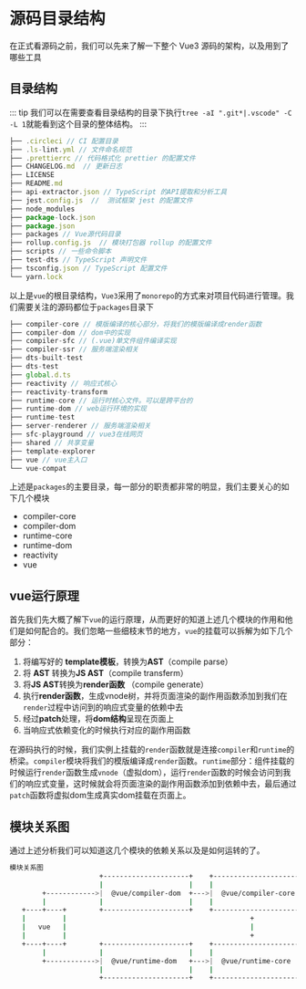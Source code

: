 # 源码目录结构
在正式看源码之前，我们可以先来了解一下整个 Vue3 源码的架构，以及用到了哪些工具

## 目录结构

::: tip
我们可以在需要查看目录结构的目录下执行`tree -aI ".git*|.vscode" -C -L 1`就能看到这个目录的整体结构。
:::

```js
├── .circleci // CI 配置目录
├── .ls-lint.yml // 文件命名规范
├── .prettierrc // 代码格式化 prettier 的配置文件
├── CHANGELOG.md  // 更新日志
├── LICENSE
├── README.md
├── api-extractor.json // TypeScript 的API提取和分析工具
├── jest.config.js  //  测试框架 jest 的配置文件
├── node_modules
├── package-lock.json
├── package.json
├── packages // Vue源代码目录
├── rollup.config.js  // 模块打包器 rollup 的配置文件
├── scripts // 一些命令脚本
├── test-dts // TypeScript 声明文件
├── tsconfig.json // TypeScript 配置文件
└── yarn.lock
```

以上是`vue`的根目录结构，`Vue3`采用了`monorepo`的方式来对项目代码进行管理。我们需要关注的源码都位于`packages`目录下

```js
├── compiler-core // 模版编译的核心部分，将我们的模版编译成render函数
├── compiler-dom // dom中的实现
├── compiler-sfc // (.vue)单文件组件编译实现
├── compiler-ssr // 服务端渲染相关
├── dts-built-test
├── dts-test
├── global.d.ts
├── reactivity // 响应式核心
├── reactivity-transform
├── runtime-core // 运行时核心文件。可以是跨平台的
├── runtime-dom // web运行环境的实现
├── runtime-test
├── server-renderer // 服务端渲染相关
├── sfc-playground // vue3在线网页
├── shared // 共享变量
├── template-explorer
├── vue // vue主入口
└── vue-compat
```

上述是`packages`的主要目录，每一部分的职责都非常的明显，我们主要关心的如下几个模块

- compiler-core
- compiler-dom
- runtime-core
- runtime-dom
- reactivity
- vue

## vue运行原理

首先我们先大概了解下`vue`的运行原理，从而更好的知道上述几个模块的作用和他们是如何配合的。我们忽略一些细枝末节的地方，`vue`的挂载可以拆解为如下几个部分：

1. 将编写好的 **template模板**，转换为**AST**（compile parse）
2. 将 **AST** 转换为**JS AST**（compile transferm）
3. 将**JS AST**转换为**render函数** （compile generate）
4. 执行**render函数**，生成vnode树，并将页面渲染的副作用函数添加到我们在`render`过程中访问到的响应式变量的依赖中去
5. 经过**patch**处理，将**dom结构**呈现在页面上
6. 当响应式依赖变化的时候执行对应的副作用函数

在源码执行的时候，我们实例上挂载的`render`函数就是连接`compiler`和`runtime`的桥梁。`compiler`模块将我们的模版编译成`render`函数。`runtime`部分：组件挂载的时候运行`render`函数生成`vnode`（虚拟dom），运行`render`函数的时候会访问到我们的响应式变量，这时候就会将页面渲染的副作用函数添加到依赖中去，最后通过`patch`函数将虚拟dom生成真实dom挂载在页面上。

## 模块关系图

通过上述分析我们可以知道这几个模块的依赖关系以及是如何运转的了。

```bash
模块关系图
                      +---------------------+    +----------------------+
                      |                     |    |                      |
        +------------>|  @vue/compiler-dom  +--->|  @vue/compiler-core  |
        |             |                     |    |                      |
   +----+----+        +---------------------+    +----------------------+
   |         |                                             +																					
   |   vue   |			                                   |
   |         |											   +
   +----+----+        +---------------------+    +----------------------+    +-------------------+
        |             |                     |    |                      |    |                   |
        +------------>|  @vue/runtime-dom   +--->|  @vue/runtime-core   +--->|  @vue/reactivity  |
                      |                     |    |                      |    |                   |
                      +---------------------+    +----------------------+    +-------------------+
```
